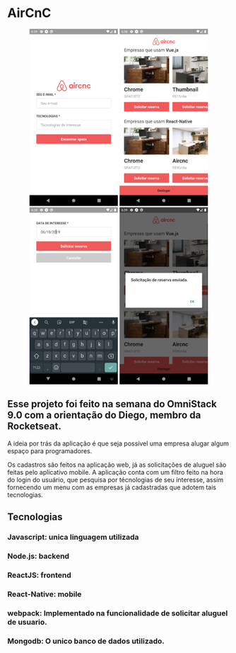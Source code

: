 # AirCnC

<p align="center">
    <img src="https://github.com/isaacmirandacampos/aircnc/blob/master/mobile/assets/01-login.png" width="200" height="400">
    <img src="https://github.com/isaacmirandacampos/aircnc/blob/master/mobile/assets/02-list.png" width="200" height="400">
    <img src="https://github.com/isaacmirandacampos/aircnc/blob/master/mobile/assets/03-reserva.png" width="200" height="400">
    <img src="https://github.com/isaacmirandacampos/aircnc/blob/master/mobile/assets/04-mensagem.png" width="200" height="400">
</p>

## Esse projeto foi feito na semana do OmniStack 9.0 com a orientação do Diego, membro da Rocketseat.

A ideia por trás da aplicação é que seja possível uma empresa alugar algum espaço para programadores.

Os cadastros são feitos na aplicação web, já as solicitações de aluguel são feitas pelo aplicativo mobile. A aplicação conta com um filtro feito na hora do login do usuário, que pesquisa por técnologias de seu interesse, assim fornecendo um menu com as empresas já cadastradas que adotem tais tecnologias.

## Tecnologias
### Javascript: unica linguagem utilizada
### Node.js: backend
### ReactJS: frontend
### React-Native: mobile
### webpack: Implementado na funcionalidade de solicitar aluguel de usuario.
### Mongodb: O unico banco de dados utilizado.


